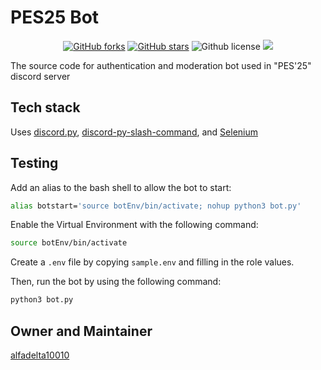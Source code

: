 # PES25 Bot

<p align="center">
    <a href="https://github.com/alfadelta10010/pesu-bot-2025/issues" alt="issues">
    <img alt="GitHub forks" src="https://img.shields.io/github/issues/alfadelta10010/pesu-bot-2025"></a>
    <a href="https://github.com/alfadelta10010/pesu-bot-2025/stargazers" alt="Stars">
    <img alt="GitHub stars" src="https://img.shields.io/github/stars/alfadelta10010/pesu-bot-2025"></a>
    <img alt="Github license" src="https://img.shields.io/github/license/alfadelta10010/pesu-bot-2025"></a>
    <a href="https://github.com/alfadelta10010/pesu-bot-2025/contributors" alt="Contributors">
    <img src="https://img.shields.io/github/contributors/alfadelta10010/pesu-bot-2025"/></a>
</p>

The source code for authentication and moderation bot used in "PES'25" discord server

## Tech stack

Uses [discord.py](https://github.com/Rapptz/discord.py), [discord-py-slash-command](https://pypi.org/project/discord-py-slash-command/), and [Selenium](https://pypi.org/project/selenium/)

## Testing

Add an alias to the bash shell to allow the bot to start:

```bash
alias botstart='source botEnv/bin/activate; nohup python3 bot.py'
```

Enable the Virtual Environment with the following command:

```bash
source botEnv/bin/activate
```

Create a `.env` file by copying `sample.env` and filling in the role values.

Then, run the bot by using the following command:

```bash
python3 bot.py
```

## Owner and Maintainer

[alfadelta10010](https://github.com/alfadelta10010)
